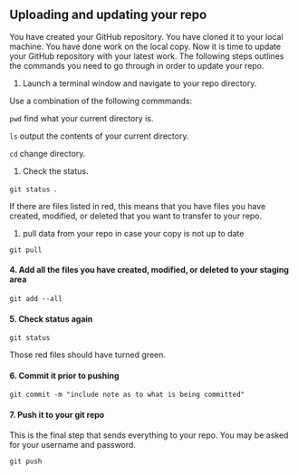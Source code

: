 ## Uploading and updating your repo

You have created your GitHub repository. You have cloned it to your local machine. You have done work on the local copy. Now it is time to update your GitHub repository with your latest work. The following steps outlines the commands you need to go through in order to update your repo.

1. Launch a terminal window and navigate to your repo directory. 
  
Use a combination of the following commmands:  
  
`pwd` find what your current directory is. 
  
`ls` output the contents of your current directory. 
  
`cd` change directory. 

1. Check the status. 
  
```git status ```. 
  
If there are files listed in red, this means that you have files you have created, modified, or deleted that you want to transfer to your repo.

1. pull data from your repo in case your copy is not up to date

```git pull```

#### 4. Add all the files you have created, modified, or deleted to your staging area

`git add --all`

#### 5. Check status again

```git status```

Those red files should have turned green.

#### 6. Commit it prior to pushing

`git commit -m "include note as to what is being committed"`

#### 7. Push it to your git repo

This is the final step that sends everything to your repo. You may be asked for your username and password.

`git push`
